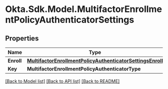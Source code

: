 # Okta.Sdk.Model.MultifactorEnrollmentPolicyAuthenticatorSettings

## Properties

Name | Type | Description | Notes
------------ | ------------- | ------------- | -------------
**Enroll** | [**MultifactorEnrollmentPolicyAuthenticatorSettingsEnroll**](MultifactorEnrollmentPolicyAuthenticatorSettingsEnroll.md) |  | [optional] 
**Key** | **MultifactorEnrollmentPolicyAuthenticatorType** |  | [optional] 

[[Back to Model list]](../README.md#documentation-for-models) [[Back to API list]](../README.md#documentation-for-api-endpoints) [[Back to README]](../README.md)

